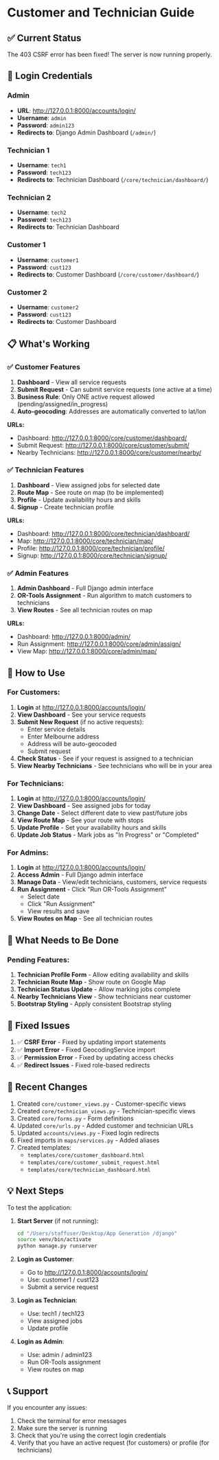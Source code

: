 # Customer and Technician Guide

## ✅ Current Status

The 403 CSRF error has been fixed! The server is now running properly.

## 🔑 Login Credentials

### Admin
- **URL**: http://127.0.0.1:8000/accounts/login/
- **Username**: `admin`
- **Password**: `admin123`
- **Redirects to**: Django Admin Dashboard (`/admin/`)

### Technician 1
- **Username**: `tech1`
- **Password**: `tech123`
- **Redirects to**: Technician Dashboard (`/core/technician/dashboard/`)

### Technician 2
- **Username**: `tech2`
- **Password**: `tech123`
- **Redirects to**: Technician Dashboard

### Customer 1
- **Username**: `customer1`
- **Password**: `cust123`
- **Redirects to**: Customer Dashboard (`/core/customer/dashboard/`)

### Customer 2
- **Username**: `customer2`
- **Password**: `cust123`
- **Redirects to**: Customer Dashboard

## 📋 What's Working

### ✅ Customer Features
1. **Dashboard** - View all service requests
2. **Submit Request** - Can submit service requests (one active at a time)
3. **Business Rule**: Only ONE active request allowed (pending/assigned/in_progress)
4. **Auto-geocoding**: Addresses are automatically converted to lat/lon

**URLs:**
- Dashboard: http://127.0.0.1:8000/core/customer/dashboard/
- Submit Request: http://127.0.0.1:8000/core/customer/submit/
- Nearby Technicians: http://127.0.0.1:8000/core/customer/nearby/

### ✅ Technician Features
1. **Dashboard** - View assigned jobs for selected date
2. **Route Map** - See route on map (to be implemented)
3. **Profile** - Update availability hours and skills
4. **Signup** - Create technician profile

**URLs:**
- Dashboard: http://127.0.0.1:8000/core/technician/dashboard/
- Map: http://127.0.0.1:8000/core/technician/map/
- Profile: http://127.0.0.1:8000/core/technician/profile/
- Signup: http://127.0.0.1:8000/core/technician/signup/

### ✅ Admin Features
1. **Admin Dashboard** - Full Django admin interface
2. **OR-Tools Assignment** - Run algorithm to match customers to technicians
3. **View Routes** - See all technician routes on map

**URLs:**
- Dashboard: http://127.0.0.1:8000/admin/
- Run Assignment: http://127.0.0.1:8000/core/admin/assign/
- View Map: http://127.0.0.1:8000/core/admin/map/

## 🚀 How to Use

### For Customers:
1. **Login** at http://127.0.0.1:8000/accounts/login/
2. **View Dashboard** - See your service requests
3. **Submit New Request** (if no active requests):
   - Enter service details
   - Enter Melbourne address
   - Address will be auto-geocoded
   - Submit request
4. **Check Status** - See if your request is assigned to a technician
5. **View Nearby Technicians** - See technicians who will be in your area

### For Technicians:
1. **Login** at http://127.0.0.1:8000/accounts/login/
2. **View Dashboard** - See assigned jobs for today
3. **Change Date** - Select different date to view past/future jobs
4. **View Route Map** - See your route with stops
5. **Update Profile** - Set your availability hours and skills
6. **Update Job Status** - Mark jobs as "In Progress" or "Completed"

### For Admins:
1. **Login** at http://127.0.0.1:8000/accounts/login/
2. **Access Admin** - Full Django admin interface
3. **Manage Data** - View/edit technicians, customers, service requests
4. **Run Assignment** - Click "Run OR-Tools Assignment"
   - Select date
   - Click "Run Assignment"
   - View results and save
5. **View Routes on Map** - See all technician routes

## 📝 What Needs to Be Done

### Pending Features:
1. **Technician Profile Form** - Allow editing availability and skills
2. **Technician Route Map** - Show route on Google Map
3. **Technician Status Update** - Allow marking jobs complete
4. **Nearby Technicians View** - Show technicians near customer
5. **Bootstrap Styling** - Apply consistent Bootstrap styling

## 🐛 Fixed Issues

1. ✅ **CSRF Error** - Fixed by updating import statements
2. ✅ **Import Error** - Fixed GeocodingService import
3. ✅ **Permission Error** - Fixed by updating access checks
4. ✅ **Redirect Issues** - Fixed role-based redirects

## 🔄 Recent Changes

1. Created `core/customer_views.py` - Customer-specific views
2. Created `core/technician_views.py` - Technician-specific views  
3. Created `core/forms.py` - Form definitions
4. Updated `core/urls.py` - Added customer and technician URLs
5. Updated `accounts/views.py` - Fixed login redirects
6. Fixed imports in `maps/services.py` - Added aliases
7. Created templates:
   - `templates/core/customer_dashboard.html`
   - `templates/core/customer_submit_request.html`
   - `templates/core/technician_dashboard.html`

## 💡 Next Steps

To test the application:

1. **Start Server** (if not running):
   ```bash
   cd "/Users/staffuser/Desktop/App Generation /django"
   source venv/bin/activate
   python manage.py runserver
   ```

2. **Login as Customer**:
   - Go to http://127.0.0.1:8000/accounts/login/
   - Use: customer1 / cust123
   - Submit a service request

3. **Login as Technician**:
   - Use: tech1 / tech123
   - View assigned jobs
   - Update profile

4. **Login as Admin**:
   - Use: admin / admin123
   - Run OR-Tools assignment
   - View routes on map

## 📞 Support

If you encounter any issues:
1. Check the terminal for error messages
2. Make sure the server is running
3. Check that you're using the correct login credentials
4. Verify that you have an active request (for customers) or profile (for technicians)

